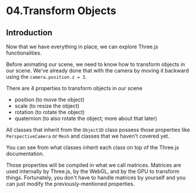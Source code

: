 
# 04.Transform Objects

## Introduction

Now that we have everything in place, we can explore Three.js functionalities.

Before animating our scene, we need to know how to transform objects in our scene. We've already done that with the camera by moving it backward using the  `camera.position.z = 3`.

There are 4 properties to transform objects in our scene

- position (to move the object)
- scale (to resize the object)
- rotation (to rotate the object)
- quaternion (to also rotate the object; more about that later)

All classes that inherit from the `Object3D` class possess those properties like `PerspectiveCamera` or `Mesh` and classes that we haven't covered yet.

You can see from what classes inherit each class on top of the Three.js documentation.

Those properties will be compiled in what we call matrices. Matrices are used internally by Three.js, by the WebGL, and by the GPU to transform things. Fortunately, you don't have to handle matrices by yourself and you can just modify the previously-mentioned properties.

